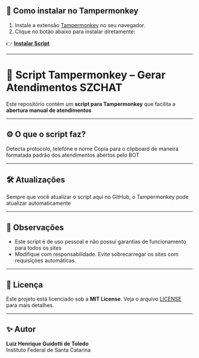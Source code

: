 ## 🚀 Como instalar no Tampermonkey

1. Instale a extensão [Tampermonkey](https://www.tampermonkey.net/) no seu navegador.
2. Clique no botão abaixo para instalar diretamente:

👉 **[Instalar Script](https://raw.githubusercontent.com/devluiztoledo/gerar-atendimento-sz/main/gerar-atendimento-sz.user.js)**


---

# 📄 Script Tampermonkey – Gerar Atendimentos SZCHAT

Este repositório contém um **script para Tampermonkey** que facilita a **abertura manual de atendimentos**

---

## ⚙️ O que o script faz?

Detecta protocolo, telefone e nome
Copia para o clipboard de maneira formatada padrão dos atendimentos abertos pelo BOT

---

## 🛠️ Atualizações

Sempre que você atualizar o script aqui no GitHub, o Tampermonkey pode atualizar automaticamente

---

## 🧠 Observações

- Este script é de uso pessoal e não possui garantias de funcionamento para todos os sites
- Modifique com responsabilidade. Evite sobrecarregar os sites com requisições automáticas.

---

## 📄 Licença

Este projeto está licenciado sob a **MIT License**. Veja o arquivo [LICENSE](LICENSE) para mais detalhes.

---

## ✨ Autor

**Luiz Henrique Guidotti de Toledo**  
Instituto Federal de Santa Catarina  
